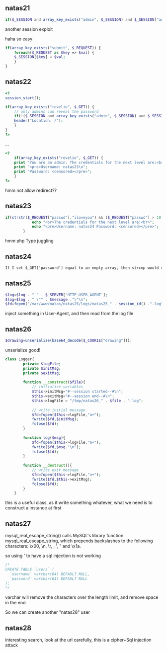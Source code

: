## natas21

```php
if($_SESSION and array_key_exists("admin", $_SESSION) and $_SESSION["admin"] == 1)
```

another session exploit

haha so easy

```php
if(array_key_exists("submit", $_REQUEST)) { 
    foreach($_REQUEST as $key => $val) { 
    $_SESSION[$key] = $val; 
    } 
} 
```

## natas22

```php
<? 
session_start(); 

if(array_key_exists("revelio", $_GET)) { 
    // only admins can reveal the password 
    if(!($_SESSION and array_key_exists("admin", $_SESSION) and $_SESSION["admin"] == 1)) { 
    header("Location: /"); 
    } 
} 
?> 
```
...

```php
<? 
    if(array_key_exists("revelio", $_GET)) { 
    print "You are an admin. The credentials for the next level are:<br>"; 
    print "<pre>Username: natas23\n"; 
    print "Password: <censored></pre>"; 
    } 
?> 
```

hmm not allow redirect??

## natas23

```php
if(strstr($_REQUEST["passwd"],"iloveyou") && ($_REQUEST["passwd"] > 10 )){
            echo "<br>The credentials for the next level are:<br>";
            echo "<pre>Username: natas24 Password: <censored></pre>";
        }
```
hmm php Type juggling

## natas24

```txt
If I set $_GET['password'] equal to an empty array, then strcmp would return a NULL. Due to some unherent weaknesses in PHP's comparisons, NULL == 0 will return true (more info)).
```

## natas25

```php
$log=$log . " " . $_SERVER['HTTP_USER_AGENT'];
$log=$log . " \"" . $message ."\"\n"; 
$fd=fopen("/var/www/natas/natas25/logs/natas25_" . session_id() .".log","a");
```

inject something in User-Agent, and then read from the log file

## natas26


```php
$drawing=unserialize(base64_decode($_COOKIE["drawing"]));
```
unserialize good!

```php
class Logger{
        private $logFile;
        private $initMsg;
        private $exitMsg;
      
        function __construct($file){
            // initialise variables
            $this->initMsg="#--session started--#\n";
            $this->exitMsg="#--session end--#\n";
            $this->logFile = "/tmp/natas26_" . $file . ".log";
      
            // write initial message
            $fd=fopen($this->logFile,"a+");
            fwrite($fd,$initMsg);
            fclose($fd);
        }                       
      
        function log($msg){
            $fd=fopen($this->logFile,"a+");
            fwrite($fd,$msg."\n");
            fclose($fd);
        }                       
      
        function __destruct(){
            // write exit message
            $fd=fopen($this->logFile,"a+");
            fwrite($fd,$this->exitMsg);
            fclose($fd);
        }                       
    }
```

this is a useful class, as it write something whatever, what we need is to construct a instance at first


## natas27

mysql_real_escape_string() calls MySQL's library function mysql_real_escape_string, which prepends backslashes to the following characters: \x00, \n, \r, \, ', " and \x1a.

so using ' to have a sql injection is not working

```sql
/* 
CREATE TABLE `users` ( 
  `username` varchar(64) DEFAULT NULL, 
  `password` varchar(64) DEFAULT NULL 
); 
*/ 
```

varchar will  remove the characters over the length limit, and remove space in the end.

So we can create another "natas28" user

## natas28

interesting search, look at the url carefully, this is a cipher+Sql injection attack